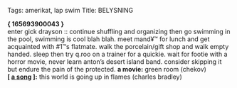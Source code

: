 Tags: amerikat, lap swim
Title: BELYSNING
  
**{ 165693900043 }**  
enter gick drayson :: continue shuffling and organizing then go swimming in the pool, swimming is cool blah blah. meet mand¥™ for lunch and get acquainted with #1™s flatmate. walk the porcelain/gift shop and walk empty handed. sleep then try q.roo on a trainer for a quickie. wait for footie with a horror movie, never learn anton’s desert island band. consider skipping it but endure the pain of the protected.
**a movie:** green room (chekov)  
**[ [a song](%22https://open.spotify.com/track/0lyezzfnx5ROxx5TZVJDIk%22) ]:** this world is going up in flames (charles bradley)